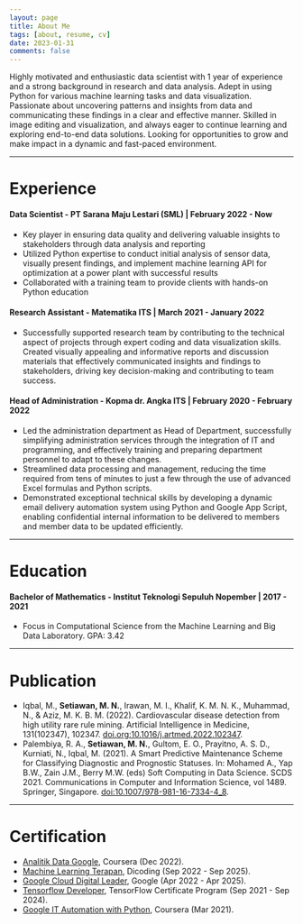 ```yaml
---
layout: page
title: About Me
tags: [about, resume, cv]
date: 2023-01-31
comments: false
---
```

    
Highly motivated and enthusiastic data scientist with 1 year of experience and a strong background in research and data analysis. Adept in using Python for various machine learning tasks and data visualization. Passionate about uncovering patterns and insights from data and communicating these findings in a clear and effective manner. Skilled in image editing and visualization, and always eager to continue learning and exploring end-to-end data solutions. Looking for opportunities to grow and make impact in a dynamic and fast-paced environment.

--- 

# Experience  

#### Data Scientist - PT Sarana Maju Lestari (SML) | February 2022 - Now  
* Key player in ensuring data quality and delivering valuable insights to stakeholders through data analysis and reporting
* Utilized Python expertise to conduct initial analysis of sensor data, visually present findings, and implement machine learning API for optimization at a power plant with successful results
* Collaborated with a training team to provide clients with hands-on Python education
 
#### Research Assistant - Matematika ITS | March 2021 - January 2022  
* Successfully supported research team by contributing to the technical aspect of projects through expert coding and data visualization skills. Created visually appealing and informative reports and discussion materials that effectively communicated insights and findings to stakeholders, driving key decision-making and contributing to team success.
 
#### Head of Administration - Kopma dr. Angka ITS | February 2020 - February 2022  
* Led the administration department as Head of Department, successfully simplifying administration services through the integration of IT and programming, and effectively training and preparing department personnel to adapt to these changes.
* Streamlined data processing and management, reducing the time required from tens of minutes to just a few through the use of advanced Excel formulas and Python scripts.
* Demonstrated exceptional technical skills by developing a dynamic email delivery automation system using Python and Google App Script, enabling confidential internal information to be delivered to members and member data to be updated efficiently.

--- 

# Education
#### Bachelor of Mathematics - Institut Teknologi Sepuluh Nopember | 2017 - 2021  
* Focus in Computational Science from the Machine Learning and Big Data Laboratory. GPA: 3.42

---  

# Publication  
* Iqbal, M., **Setiawan, M. N.**, Irawan, M. I., Khalif, K. M. N. K., Muhammad, N., & Aziz, M. K. B. M. (2022). Cardiovascular disease detection from high utility rare rule mining. Artificial Intelligence in Medicine, 131(102347), 102347. [doi.org:10.1016/j.artmed.2022.102347](https://doi.org/10.1016/j.artmed.2022.102347).  
* Palembiya, R. A., **Setiawan, M. N.**, Gultom, E. O., Prayitno, A. S. D., Kurniati, N., Iqbal, M. (2021). A Smart Predictive Maintenance Scheme for Classifying Diagnostic and Prognostic Statuses. In: Mohamed A., Yap B.W., Zain J.M., Berry M.W. (eds) Soft Computing in Data Science. SCDS 2021. Communications in Computer and Information Science, vol 1489. Springer, Singapore. [doi:10.1007/978-981-16-7334-4_8](https://doi.org/10.1007/978-981-16-7334-4_8).  

---

# Certification  

* [Analitik Data Google](https://www.credly.com/badges/7fe3ea61-2648-43b9-98a5-5f805745e849/linked_in_profile), Coursera (Dec 2022).  
* [Machine Learning Terapan](https://www.dicoding.com/certificates/0LZ01LK3KP65), Dicoding (Sep 2022 - Sep 2025).
* [Google Cloud Digital Leader](https://www.credential.net/b1cfa603-79f3-4a68-a7be-9d5e4b4026c5), Google (Apr 2022 - Apr 2025).  
* [Tensorflow Developer](https://www.credential.net/da9551e5-df7b-468c-ae66-faeef3a96a32), TensorFlow Certificate Program (Sep 2021 - Sep 2024).
* [Google IT Automation with Python](https://www.coursera.org/account/accomplishments/specialization/certificate/YUAKJMJDNFHY), Coursera (Mar 2021).